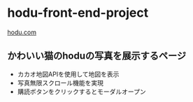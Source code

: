# hodu-front-end-project
[hodu.com](https://naro-naro.github.io/hodu-front-end-project/)
## かわいい猫のhoduの写真を展示するページ
- カカオ地図APIを使用して地図を表示
- 写真無限スクロール機能を実現
- 購読ボタンをクリックするとモーダルオープン
